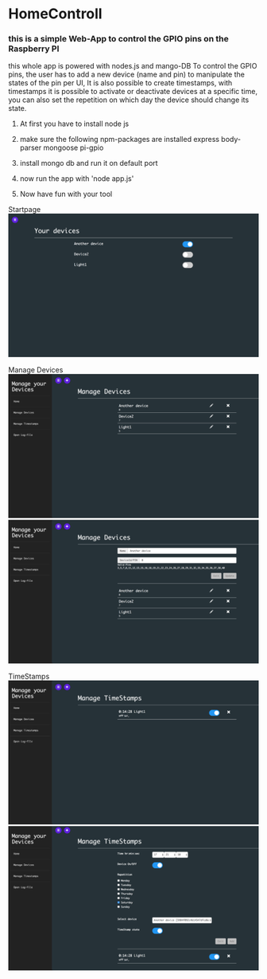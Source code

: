 # HomeControll 
### this is a simple Web-App to control the GPIO pins on the Raspberry PI 
this whole app is powered with nodes.js and mango-DB
To control the GPIO pins, the user has to add a new device (name and pin) to manipulate the states of the pin per UI,
It is also possible to create timestamps, with timestamps it is possible to activate or deactivate devices at a specific time, you can also set the repetition on which day the device should change its state. 
1) At first you have to install node js
2) make sure the following npm-packages are installed 
  express
  body-parser
  mongoose
  pi-gpio
  
 3) install mongo db and run it on default port
 4) now run the app with 'node app.js'
 5) Now have fun with your tool
 
Startpage
![startpage](https://github.com/MagicMonti/HomeControll/blob/master/Screen%20Shot%202017-08-05%20at%2017.20.29.png?raw=true)

Manage Devices 
![manage devices](https://github.com/MagicMonti/HomeControll/blob/master/Screen%20Shot%202017-08-05%20at%2017.20.44.png?raw=true)
![manage devices](https://github.com/MagicMonti/HomeControll/blob/master/Screen%20Shot%202017-08-05%20at%2017.20.52.png?raw=true)

TimeStamps
![manage timestamp](https://github.com/MagicMonti/HomeControll/blob/master/Screen%20Shot%202017-08-05%20at%2017.21.03.png?raw=true)
![manage timestamp](https://github.com/MagicMonti/HomeControll/blob/master/Screen%20Shot%202017-08-05%20at%2017.21.16.png?raw=true)





 

